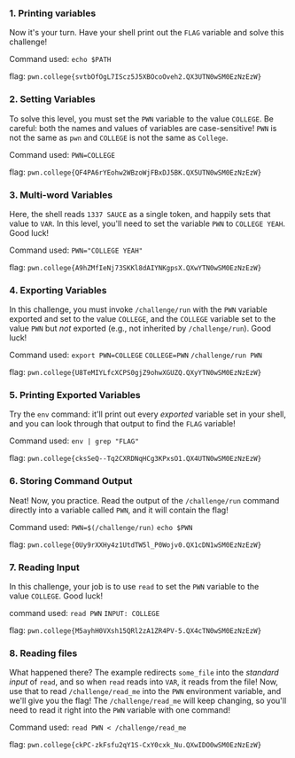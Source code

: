 ### 1. Printing variables 

Now it's your turn. Have your shell print out the `FLAG` variable and solve this challenge!

Command used: `echo $PATH`

flag: `pwn.college{svtbOfOgL7IScz5J5XBOcoOveh2.QX3UTN0wSM0EzNzEzW}`


### 2. Setting Variables

To solve this level, you must set the `PWN` variable to the value `COLLEGE`. Be careful: both the names and values of variables are case-sensitive! `PWN` is not the same as `pwn` and `COLLEGE` is not the same as `College`.

Command used: `PWN=COLLEGE`

flag: `pwn.college{QF4PA6rYEohw2WBzoWjFBxDJ5BK.QX5UTN0wSM0EzNzEzW}`


### 3. Multi-word Variables

Here, the shell reads `1337 SAUCE` as a single token, and happily sets that value to `VAR`. In this level, you'll need to set the variable `PWN` to `COLLEGE YEAH`. Good luck!

Command used: `PWN="COLLEGE YEAH"`

flag: `pwn.college{A9hZMfIeNj73SKKl8dAIYNKgpsX.QXwYTN0wSM0EzNzEzW}`


### 4. Exporting Variables

In this challenge, you must invoke `/challenge/run` with the `PWN` variable exported and set to the value `COLLEGE`, and the `COLLEGE` variable set to the value `PWN` but _not_ exported (e.g., not inherited by `/challenge/run`). Good luck!

Command used: 
`export PWN=COLLEGE`
`COLLEGE=PWN`
`/challenge/run PWN`

flag: `pwn.college{U8TeMIYLfcXCPS0gjZ9ohwXGUZQ.QXyYTN0wSM0EzNzEzW}`


### 5. Printing Exported Variables

Try the `env` command: it'll print out every _exported_ variable set in your shell, and you can look through that output to find the `FLAG` variable!

Command used: `env | grep "FLAG"`

flag: `pwn.college{cksSeQ--Tq2CXRDNqHCg3KPxsO1.QX4UTN0wSM0EzNzEzW}`



### 6. Storing Command Output

Neat! Now, you practice. Read the output of the `/challenge/run` command directly into a variable called `PWN`, and it will contain the flag!

Command used: `PWN=$(/challenge/run)`
`echo $PWN`

flag: `pwn.college{0Uy9rXXHy4z1UtdTW5l_P0Wojv0.QX1cDN1wSM0EzNzEzW}`



### 7. Reading Input

In this challenge, your job is to use `read` to set the `PWN` variable to the value `COLLEGE`. Good luck!

command used: 
`read PWN`
`INPUT: COLLEGE`

flag: `pwn.college{M5ayhH0VXsh15QRl2zA1ZR4PV-5.QX4cTN0wSM0EzNzEzW}`



### 8. Reading files 

What happened there? The example redirects `some_file` into the _standard input_ of `read`, and so when `read` reads into `VAR`, it reads from the file! Now, use that to read `/challenge/read_me` into the `PWN` environment variable, and we'll give you the flag! The `/challenge/read_me` will keep changing, so you'll need to read it right into the `PWN` variable with one command!

Command used: 
`read PWN < /challenge/read_me`

flag: `pwn.college{ckPC-zkFsfu2qY1S-CxY0cxk_Nu.QXwIDO0wSM0EzNzEzW}`


